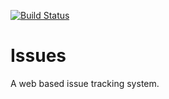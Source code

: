 [![Build Status](https://travis-ci.org/raphaelhanneken/issues.svg?branch=master)](https://travis-ci.org/raphaelhanneken/issues)

# Issues #
A web based issue tracking system.
